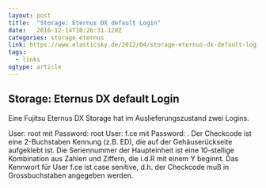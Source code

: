```yaml
---
layout: post
title:  "Storage: Eternus DX default Login"
date:   2016-12-14T10:26:31.128Z
categories: storage eternus
link: https://www.elasticsky.de/2012/04/storage-eternus-dx-default-login/
tags:
  - links
ogtype: article
---
```


## Storage: Eternus DX default Login
Eine Fujitsu Eternus DX Storage hat im Auslieferungszustand zwei Logins.

User: root mit Password: root
User: f.ce mit Password: <Checkcode><Serialnumber>. Der Checkcode ist eine 2-Buchstaben Kennung (z.B. ED), die auf der Gehäuserückseite aufgeklebt ist. Die Seriennummer der Haupteinheit ist eine 10-stellige Kombination aus Zahlen und Ziffern, die i.d.R mit einem Y beginnt. Das Kennwort für User f.ce ist case senitive, d.h. der Checkcode muß in Grossbuchstaben angegeben werden.
